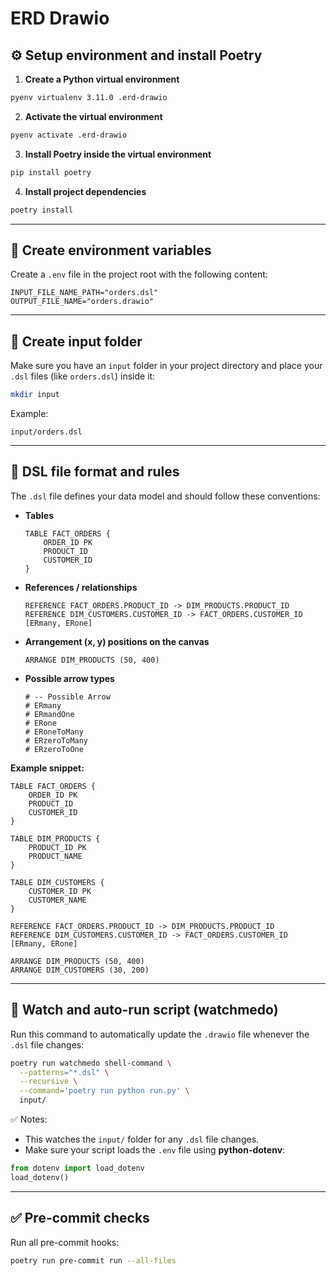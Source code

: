 # ERD Drawio

## ⚙️ Setup environment and install Poetry

1. **Create a Python virtual environment**

```bash
pyenv virtualenv 3.11.0 .erd-drawio
```

2. **Activate the virtual environment**

```bash
pyenv activate .erd-drawio
```

3. **Install Poetry inside the virtual environment**

```bash
pip install poetry
```

4. **Install project dependencies**

```bash
poetry install
```

---

## 🌱 Create environment variables

Create a `.env` file in the project root with the following content:

```env
INPUT_FILE_NAME_PATH="orders.dsl"
OUTPUT_FILE_NAME="orders.drawio"
```

---

## 📂 Create input folder

Make sure you have an `input` folder in your project directory and place your `.dsl` files (like `orders.dsl`) inside it:

```bash
mkdir input
```

Example:

```
input/orders.dsl
```

---

## 📏 DSL file format and rules

The `.dsl` file defines your data model and should follow these conventions:

* **Tables**

  ```dsl
  TABLE FACT_ORDERS {
      ORDER_ID PK
      PRODUCT_ID
      CUSTOMER_ID
  }
  ```

* **References / relationships**

  ```dsl
  REFERENCE FACT_ORDERS.PRODUCT_ID -> DIM_PRODUCTS.PRODUCT_ID
  REFERENCE DIM_CUSTOMERS.CUSTOMER_ID -> FACT_ORDERS.CUSTOMER_ID [ERmany, ERone]
  ```

* **Arrangement (x, y) positions on the canvas**

  ```dsl
  ARRANGE DIM_PRODUCTS (50, 400)
  ```

* **Possible arrow types**

  ```dsl
  # -- Possible Arrow
  # ERmany
  # ERmandOne
  # ERone
  # ERoneToMany
  # ERzeroToMany
  # ERzeroToOne
  ```

**Example snippet:**

```dsl
TABLE FACT_ORDERS {
    ORDER_ID PK
    PRODUCT_ID
    CUSTOMER_ID
}

TABLE DIM_PRODUCTS {
    PRODUCT_ID PK
    PRODUCT_NAME
}

TABLE DIM_CUSTOMERS {
    CUSTOMER_ID PK
    CUSTOMER_NAME
}

REFERENCE FACT_ORDERS.PRODUCT_ID -> DIM_PRODUCTS.PRODUCT_ID
REFERENCE DIM_CUSTOMERS.CUSTOMER_ID -> FACT_ORDERS.CUSTOMER_ID [ERmany, ERone]

ARRANGE DIM_PRODUCTS (50, 400)
ARRANGE DIM_CUSTOMERS (30, 200)
```

---

## 🔄 Watch and auto-run script (watchmedo)

Run this command to automatically update the `.drawio` file whenever the `.dsl` file changes:

```bash
poetry run watchmedo shell-command \
  --patterns="*.dsl" \
  --recursive \
  --command='poetry run python run.py' \
  input/
```

✅ Notes:

* This watches the `input/` folder for any `.dsl` file changes.
* Make sure your script loads the `.env` file using **python-dotenv**:

```python
from dotenv import load_dotenv
load_dotenv()
```

---

## ✅ Pre-commit checks

Run all pre-commit hooks:

```bash
poetry run pre-commit run --all-files
```

